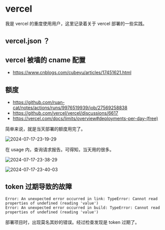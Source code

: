 # vercel

我是 vercel 的重度使用用户，这里记录着关于 vercel 部署的一些实践。

## vercel.json ？

## vercel 被墙的 cname 配置

- https://www.cnblogs.com/cubeyu/articles/17451621.html

## 额度

- https://github.com/ruan-cat/notes/actions/runs/9976519939/job/27569258838
- https://github.com/vercel/vercel/discussions/6617
- https://vercel.com/docs/limits/overview#deployments-per-day-(free)

简单来说，就是当天部署的额度用完了。

![2024-07-17-23-19-29](https://gh-img-store.ruan-cat.com/img/2024-07-17-23-19-29.png)

在 usage 内，查询请求报告。可得知，当天用的很多。

![2024-07-17-23-38-29](https://gh-img-store.ruan-cat.com/img/2024-07-17-23-38-29.png)

![2024-07-17-23-40-03](https://gh-img-store.ruan-cat.com/img/2024-07-17-23-40-03.png)

## token 过期导致的故障

```log
Error: An unexpected error occurred in link: TypeError: Cannot read properties of undefined (reading 'value')
Error: An unexpected error occurred in build: TypeError: Cannot read properties of undefined (reading 'value')
```

部署项目时，出现莫名其妙的错误。经过检查发现是 token 过期了。
